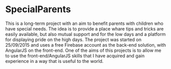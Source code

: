# SpecialParents
This is a long-term project with an aim to benefit parents with children who have special needs. The idea is to provide a place whare tips and tricks are easily available, but also mutual support and for the low days and a platform for displaying pride on the high days.
The project was started on 25/09/2015 and uses a free Firebase account as the back-end solution, with AngularJS on the front-end.
One of the aims of this projects is to allow me to use the front-end/AngularJS skills that I have acquired and gain experience in a way that is useful to the world.
